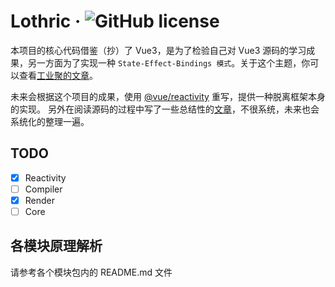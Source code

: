 # Lothric &middot; ![GitHub license](https://img.shields.io/badge/license-MIT-blue.svg)

本项目的核心代码借鉴（抄）了 Vue3，是为了检验自己对 Vue3 源码的学习成果，另一方面为了实现一种 `State-Effect-Bindings 模式`。关于这个主题，你可以查看[工业聚的文章](https://zhuanlan.zhihu.com/p/336733145)。

未来会根据这个项目的成果，使用 [@vue/reactivity](https://www.npmjs.com/package/@vue/reactivity) 重写，提供一种脱离框架本身的实现。
另外在阅读源码的过程中写了一些总结性的[文章](https://www.bebopser.com/categories/%E6%BA%90%E7%A0%81%E9%98%85%E8%AF%BB/)，不很系统，未来也会系统化的整理一遍。

## TODO

- [x] Reactivity
- [ ] Compiler
- [x] Render
- [ ] Core

## 各模块原理解析

请参考各个模块包内的 README.md 文件
